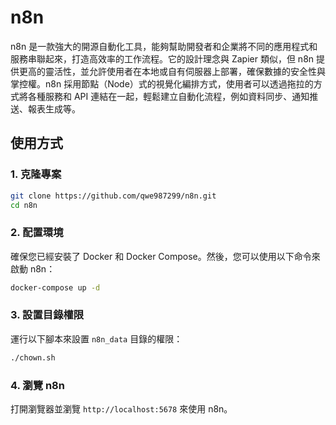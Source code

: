 # n8n

n8n 是一款強大的開源自動化工具，能夠幫助開發者和企業將不同的應用程式和服務串聯起來，打造高效率的工作流程。它的設計理念與 Zapier 類似，但 n8n 提供更高的靈活性，並允許使用者在本地或自有伺服器上部署，確保數據的安全性與掌控權。n8n 採用節點（Node）式的視覺化編排方式，使用者可以透過拖拉的方式將各種服務和 API 連結在一起，輕鬆建立自動化流程，例如資料同步、通知推送、報表生成等。

## 使用方式

### 1. 克隆專案

```bash
git clone https://github.com/qwe987299/n8n.git
cd n8n
```

### 2. 配置環境

確保您已經安裝了 Docker 和 Docker Compose。然後，您可以使用以下命令來啟動 n8n：

```bash
docker-compose up -d
```

### 3. 設置目錄權限

運行以下腳本來設置 `n8n_data` 目錄的權限：

```bash
./chown.sh
```

### 4. 瀏覽 n8n

打開瀏覽器並瀏覽 `http://localhost:5678` 來使用 n8n。
